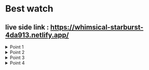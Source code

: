 # Best watch

## live side link : https://whimsical-starburst-4da913.netlify.app/


 <details>
           <summary>Point 1</summary>
           <p>First of all I connect my header file in app.js and install react router.and link our react router.</p>
         </details>
 <details>
           <summary>Point 2</summary>
           <p>Next we call the data and flip my header file and add to the cart. Review cart add full data and header cart add 3 data only and set a button then connect review page</p>
         </details>
 <details>
           <summary>Point 3</summary>
           <p>Next dashboard add some chart and this chart style </p>
         </details>
<details>
           <summary>Point 4</summary>
           <p>Last of all, we and the question and 404 pages. And style this components</p>
         </details>

